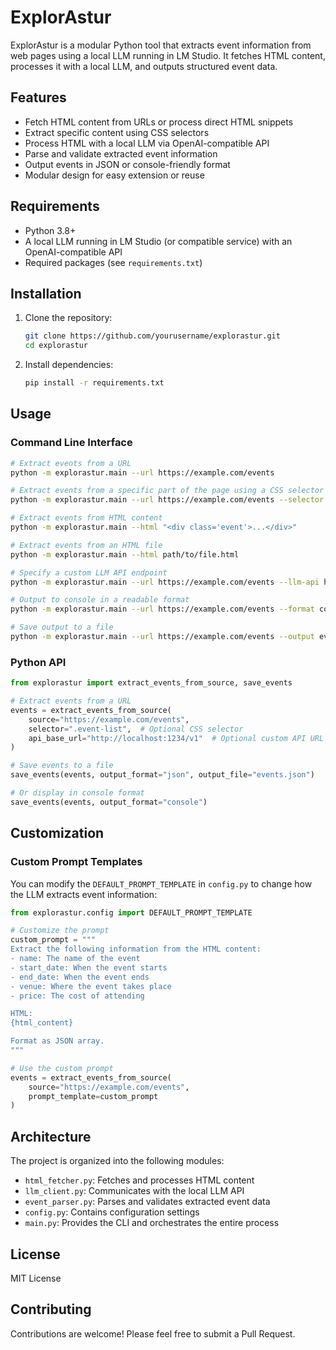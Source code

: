 # ExplorAstur

ExplorAstur is a modular Python tool that extracts event information from web pages using a local LLM running in LM Studio. It fetches HTML content, processes it with a local LLM, and outputs structured event data.

## Features

- Fetch HTML content from URLs or process direct HTML snippets
- Extract specific content using CSS selectors
- Process HTML with a local LLM via OpenAI-compatible API
- Parse and validate extracted event information
- Output events in JSON or console-friendly format
- Modular design for easy extension or reuse

## Requirements

- Python 3.8+
- A local LLM running in LM Studio (or compatible service) with an OpenAI-compatible API
- Required packages (see `requirements.txt`)

## Installation

1. Clone the repository:
   ```bash
   git clone https://github.com/yourusername/explorastur.git
   cd explorastur
   ```

2. Install dependencies:
   ```bash
   pip install -r requirements.txt
   ```

## Usage

### Command Line Interface

```bash
# Extract events from a URL
python -m explorastur.main --url https://example.com/events

# Extract events from a specific part of the page using a CSS selector
python -m explorastur.main --url https://example.com/events --selector ".event-list"

# Extract events from HTML content
python -m explorastur.main --html "<div class='event'>...</div>"

# Extract events from an HTML file
python -m explorastur.main --html path/to/file.html

# Specify a custom LLM API endpoint
python -m explorastur.main --url https://example.com/events --llm-api http://localhost:1234/v1

# Output to console in a readable format
python -m explorastur.main --url https://example.com/events --format console

# Save output to a file
python -m explorastur.main --url https://example.com/events --output events.json
```

### Python API

```python
from explorastur import extract_events_from_source, save_events

# Extract events from a URL
events = extract_events_from_source(
    source="https://example.com/events",
    selector=".event-list",  # Optional CSS selector
    api_base_url="http://localhost:1234/v1"  # Optional custom API URL
)

# Save events to a file
save_events(events, output_format="json", output_file="events.json")

# Or display in console format
save_events(events, output_format="console")
```

## Customization

### Custom Prompt Templates

You can modify the `DEFAULT_PROMPT_TEMPLATE` in `config.py` to change how the LLM extracts event information:

```python
from explorastur.config import DEFAULT_PROMPT_TEMPLATE

# Customize the prompt
custom_prompt = """
Extract the following information from the HTML content:
- name: The name of the event
- start_date: When the event starts
- end_date: When the event ends
- venue: Where the event takes place
- price: The cost of attending

HTML:
{html_content}

Format as JSON array.
"""

# Use the custom prompt
events = extract_events_from_source(
    source="https://example.com/events",
    prompt_template=custom_prompt
)
```

## Architecture

The project is organized into the following modules:

- `html_fetcher.py`: Fetches and processes HTML content
- `llm_client.py`: Communicates with the local LLM API
- `event_parser.py`: Parses and validates extracted event data
- `config.py`: Contains configuration settings
- `main.py`: Provides the CLI and orchestrates the entire process

## License

MIT License

## Contributing

Contributions are welcome! Please feel free to submit a Pull Request.
